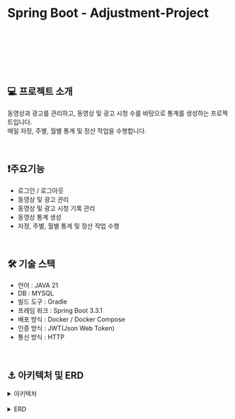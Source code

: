  # Spring Boot - Adjustment-Project
<br>

<img src="https://img.shields.io/badge/springboot-6DB33F?style=for-the-badge&logo=springboot&logoColor=white" alt=""/> <img src="https://img.shields.io/badge/Spring Security-6DB33F?style=for-the-badge&logo=Spring Security&logoColor=white" alt=""/>
<img src="https://img.shields.io/badge/Spring Cloud-6DB33F?style=for-the-badge&logo=icloud&logoColor=white" alt=""/> <br>
<img src="https://img.shields.io/badge/Spring batch-6DB33F?style=for-the-badge&logo=spring&logoColor=white" alt=""/> <img src="https://img.shields.io/badge/docker-2496ED?style=for-the-badge&logo=docker&logoColor=white" alt=""/> <img src="https://img.shields.io/badge/Mysql-4479A1?style=for-the-badge&logo=mysql&logoColor=white" alt=""/> <img src="https://img.shields.io/badge/k6-7D64FF?style=for-the-badge&logo=k6&logoColor=white" alt=""/>

<br>

## 💻 프로젝트 소개
동영상과 광고를 관리하고, 동영상 및 광고 시청 수를 바탕으로 통계를 생성하는 프로젝트입니다.<br>
매일 자정, 주별, 월별 통계 및 정산 작업을 수행합니다.

<br>

## ❗️주요기능
- 로그인 / 로그아웃
- 동영상 및 광고 관리
- 동영상 및 광고 시청 기록 관리
- 동영상 통계 생성
- 자정, 주별, 월별 통계 및 정산 작업 수행

<br>

## 🛠️ 기술 스택
- 언어 : JAVA 21
- DB : MYSQL
- 빌드 도구 : Gradle
- 프레임 워크 : Spring Boot 3.3.1
- 배포 방식 : Docker / Docker Compose
- 인증 방식 : JWT(Json Web Token)
- 통신 방식 : HTTP

<br>

## ⚓️ 아키텍처 및 ERD
<details><summary>아키텍처</summary>
</details>

<br>

<details>
<summary>ERD</summary>
    <img src="asset/스크린샷%202024-07-20%20오후%201.28.49.png" alt="">
</details>

